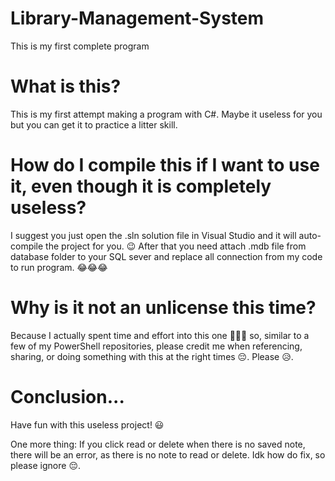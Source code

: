 # Library-Management-System
This is my first complete program

# What is this?
This is my first attempt making a program with C#.
Maybe it useless for you but you can get it to practice a litter skill.

# How do I compile this if I want to use it, even though it is completely useless?
I suggest you just open the .sln solution file in Visual Studio and it will auto-compile the project for you. 😉
After that you need attach .mdb file from database folder to your SQL sever and replace all connection from my code to run program. 😂😂😂

# Why is it not an unlicense this time?
Because I actually spent time and effort into this one 🤣🤡🤣 so, similar to a few of my PowerShell repositories, 
please credit me when referencing, sharing, or doing something with this at the right times 😔. Please 😥.

# Conclusion...
Have fun with this useless project! 😃

One more thing: If you click read or delete when there is no saved note, there will be an error, as there is no note to read or delete. 
Idk how do fix, so please ignore 😔.
